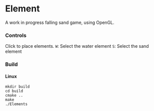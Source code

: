 # Element
A work in progress falling sand game, using OpenGL.

### Controls
Click to place elements.
`W`: Select the water element
`S`: Select the sand element

### Build

#### Linux
```
mkdir build
cd build
cmake ..
make
./Elements
```